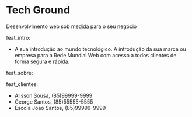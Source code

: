 # Tech Ground
Desenvolvimento web sob medida para o seu negócio

feat_intro:

- A sua introdução ao mundo tecnológico. A introdução da sua marca ou empresa para a Rede Mundial Web com acesso a todos clientes de forma segura e rápida.


feat_sobre:


feat_clientes:
- Alisson Sousa, (85)99999-9999
- George Santos, (85)55555-5555
- Escola Joao Santos, (85)99999-9999